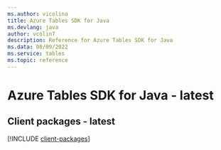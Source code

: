 ```yaml
---
ms.author: vicolina
title: Azure Tables SDK for Java
ms.devlang: java
author: vcolin7
description: Reference for Azure Tables SDK for Java
ms.data: 08/09/2022
ms.service: tables
ms.topic: reference
---
```

# Azure Tables SDK for Java - latest

## Client packages - latest
[!INCLUDE [client-packages](tables-client-index.md)]